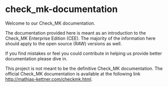 # check_mk-documentation
Welcome to our Check_MK documentation.

The documentation provided here is meant as an introduction to the Check_MK Enterprise Edition (CEE). The majority of the information here should apply to the open source (RAW) versions as well.

If you find mistakes or feel you could contribute in helping us provide better documentation please dive in.

This project is not meant to be the definitive Check_MK documentation. The official Check_MK documentation is
available at the following link http://mathias-kettner.com/checkmk.html.
